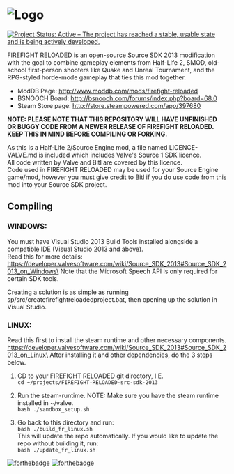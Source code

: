 # ![Logo](https://github.com/FIREFIGHT-RELOADED/FIREFIGHT-RELOADED-src-sdk-2013/raw/endgame/Graphics/FR_Logo.png)

[![Project Status: Active – The project has reached a stable, usable state and is being actively developed.](https://www.repostatus.org/badges/latest/active.svg)](https://www.repostatus.org/#active)

FIREFIGHT RELOADED is an open-source Source SDK 2013 modification with the goal to combine gameplay elements from Half-Life 2, SMOD, old-school first-person shooters like Quake and Unreal Tournament, and the RPG-styled horde-mode gameplay that ties this mod together. 

- ModDB Page: http://www.moddb.com/mods/firefight-reloaded
- BSNOOCH Board: http://bsnooch.com/forums/index.php?board=68.0
- Steam Store page: http://store.steampowered.com/app/397680

**NOTE: PLEASE NOTE THAT THIS REPOSITORY WILL HAVE UNFINISHED OR BUGGY CODE FROM A NEWER RELEASE OF FIREFIGHT RELOADED. KEEP THIS IN MIND BEFORE COMPILING OR FORKING.**

As this is a Half-Life 2/Source Engine mod, a file named LICENCE-VALVE.md is included which includes Valve's Source 1 SDK licence.\
All code written by Valve and Bitl are covered by this licence.\
Code used in FIREFIGHT RELOADED may be used for your Source Engine game/mod, however you must give credit to Bitl if you do use code from this mod into your Source SDK project.

## Compiling

### WINDOWS:
You must have Visual Studio 2013 Build Tools installed alongside a compatible IDE (Visual Studio 2013 and above).\
Read this for more details: https://developer.valvesoftware.com/wiki/Source_SDK_2013#Source_SDK_2013_on_Windows\
Note that the Microsoft Speech API is only required for certain SDK tools.

Creating a solution is as simple as running sp/src/createfirefightreloadedproject.bat, then opening up the solution in Visual Studio.

### LINUX:
Read this first to install the steam runtime and other necessary components.\
https://developer.valvesoftware.com/wiki/Source_SDK_2013#Source_SDK_2013_on_Linux\
After installing it and other dependencies, do the 3 steps below.

1. CD to your FIREFIGHT RELOADED git directory, I.E.\
```cd ~/projects/FIREFIGHT-RELOADED-src-sdk-2013```

1. Run the steam-runtime. NOTE: Make sure you have the steam runtime installed in ~/valve.\
```bash ./sandbox_setup.sh```

3. Go back to this directory and run:\
```bash ./build_fr_linux.sh```\
This will update the repo automatically. If you would like to update the repo without building it, run:\
```bash ./update_fr_linux.sh```

[![forthebadge](https://forthebadge.com/images/badges/built-with-love.svg)](https://forthebadge.com) [![forthebadge](https://forthebadge.com/images/badges/made-with-c-plus-plus.svg)](https://forthebadge.com)
